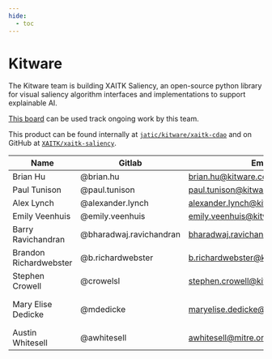 ```yaml
---
hide:
  - toc
---
```


# Kitware

The Kitware team is building XAITK Saliency, an open-source python library for visual saliency algorithm interfaces and implementations to support explainable AI. 

[This board](https://gitlab.jatic.net/groups/jatic/kitware/-/boards) can be used track ongoing work by this team. 

This product can be found internally at [`jatic/kitware/xaitk-cdao`](https://gitlab.jatic.net/jatic/kitware/xaitk-cdao) and on GitHub at [`XAITK/xaitk-saliency`](https://github.com/XAITK/xaitk-saliency/).

| Name | Gitlab | Email | Org | Role |
| ---- | ------ | ----- | --- | ---- |
| Brian Hu | @brian.hu | brian.hu@kitware.com | Kitware | Principal Investigator |
| Paul Tunison | @paul.tunison | paul.tunison@kitware.com | Kitware | Scrum Master |
| Alex Lynch | @alexander.lynch | alexander.lynch@kitware.com | Kitware | | 
| Emily Veenhuis | @emily.veenhuis | emily.veenhuis@kitware.com | Kitware | |
| Barry Ravichandran | @bharadwaj.ravichandran | bharadwaj.ravichandran@kitware.com | Kitware | |
| Brandon Richardwebster | @b.richardwebster | b.richardwebster@kitware.com | Kitware | |
| Stephen Crowell | @crowelsl | stephen.crowell@kitware.com | Kitware | |
| Mary Elise Dedicke | @mdedicke  | maryelise.dedicke@kitware.com | Kitware | Technical writer/documentation expert |
| Austin Whitesell | @awhitesell | awhitesell@mitre.org | MITRE | Product Owner |
